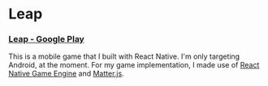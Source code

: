 # Leap

### [Leap - Google Play](https://play.google.com/store/apps/details?id=com.leap.game)

This is a mobile game that I built with React Native. I'm only targeting Android, at the moment. For my game implementation, I made use of [React Native Game Engine](https://github.com/bberak/react-native-game-engine) and [Matter.js](https://github.com/liabru/matter-js).
